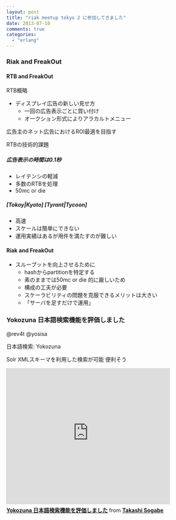 ```yaml
---
layout: post
title: "riak meetup tokyo 2 に参加してきました"
date: 2013-07-10
comments: true
categories:
  - "erlang"
---
```


### Riak and FreakOut

#### RTB and FreakOut

RTB概略

* ディスプレイ広告の新しい見せ方
    * 一回の広告表示ごとに買い付け
    * オークション形式によりアラカルトメニュー

広告主のネット広告におけるROI最適を目指す

RTBの技術的課題

##### 広告表示の時間は0.1秒

* レイテンシの軽減
* 多数のRTBを処理
* 50mc or die

##### [Tokoy|Kyoto] [Tyrant|Tycoon]

* 高速
* スケールは簡単にできない
* 運用実績はあるが用件を満たすのが難しい

#### Riak and FreakOut

* スループットを向上させるために
    * hashからpartitionを特定する
    * 素のままでは50mc or die 的に厳しいため
    * 構成の工夫が必要
    * スケーラビリティの問題を克服できるメリットは大きい
    * 「サーバを足すだけで運用」

### Yokozuna 日本語検索機能を評価しました

@rev4t @yosisa

日本語検索: Yokozuna

Solr XMLスキーマを利用した検索が可能
便利そう

<iframe src="http://www.slideshare.net/slideshow/embed_code/24120855" width="427" height="356" frameborder="0" marginwidth="0" marginheight="0" scrolling="no" style="border:1px solid #CCC;border-width:1px 1px 0;margin-bottom:5px" allowfullscreen webkitallowfullscreen mozallowfullscreen> </iframe> <div style="margin-bottom:5px"> <strong> <a href="http://www.slideshare.net/takashisogabe/riak-meetup2-iijbeta2" title="Yokozuna 日本語検索機能を評価しました" target="_blank">Yokozuna 日本語検索機能を評価しました</a> </strong> from <strong><a href="http://www.slideshare.net/takashisogabe" target="_blank">Takashi Sogabe</a></strong> </div>
